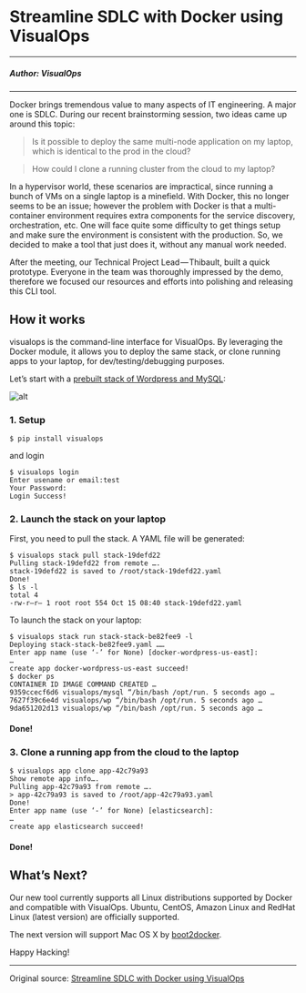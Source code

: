 # Streamline SDLC with Docker using VisualOps 

---

##### Author: VisualOps


---

Docker brings tremendous value to many aspects of IT engineering. A major one is SDLC. During our recent brainstorming session, two ideas came up around this topic:

> Is it possible to deploy the same multi-node application on my laptop, which is identical to the prod in the cloud?

> How could I clone a running cluster from the cloud to my laptop?

In a hypervisor world, these scenarios are impractical, since running a bunch of VMs on a single laptop is a minefield. With Docker, this no longer seems to be an issue; however the problem with Docker is that a multi-container environment requires extra components for the service discovery, orchestration, etc. One will face quite some difficulty to get things setup and make sure the environment is consistent with the production. So, we decided to make a tool that just does it, without any manual work needed.

After the meeting, our Technical Project Lead — Thibault, built a quick prototype. Everyone in the team was thoroughly impressed by the demo, therefore we focused our resources and efforts into polishing and releasing this CLI tool.

## How it works

visualops is the command-line interface for VisualOps. By leveraging the Docker module, it allows you to deploy the same stack, or clone running apps to your laptop, for dev/testing/debugging purposes.

Let’s start with a [prebuilt stack of Wordpress and MySQL](http://store.visualops.io/#!docker-wordpress-us-east-1):

![alt](http://resource.docker.cn/docker-wordpress-dual-node.png)


### 1. Setup

```
$ pip install visualops
```

and login

```
$ visualops login
Enter usename or email:test
Your Password:
Login Success!
```

### 2. Launch the stack on your laptop

First, you need to pull the stack. A YAML file will be generated:

```
$ visualops stack pull stack-19defd22
Pulling stack-19defd22 from remote ….
stack-19defd22 is saved to /root/stack-19defd22.yaml
Done!
$ ls -l
total 4
-rw-r—r— 1 root root 554 Oct 15 08:40 stack-19defd22.yaml
```

To launch the stack on your laptop:

```
$ visualops stack run stack-stack-be82fee9 -l
Deploying stack-stack-be82fee9.yaml ……
Enter app name (use ‘-’ for None) [docker-wordpress-us-east]:
…
create app docker-wordpress-us-east succeed!
$ docker ps
CONTAINER ID IMAGE COMMAND CREATED …
9359ccecf6d6 visualops/mysql “/bin/bash /opt/run. 5 seconds ago …
7627f39c6e4d visualops/wp “/bin/bash /opt/run. 5 seconds ago … 
9da651202d13 visualops/wp “/bin/bash /opt/run. 5 seconds ago …
```

#### Done!

### 3. Clone a running app from the cloud to the laptop

```
$ visualops app clone app-42c79a93
Show remote app info….
Pulling app-42c79a93 from remote ….
> app-42c79a93 is saved to /root/app-42c79a93.yaml
Done!
Enter app name (use ‘-’ for None) [elasticsearch]:
…
create app elasticsearch succeed!
```

#### Done!

## What’s Next?

Our new tool currently supports all Linux distributions supported by Docker and compatible with VisualOps. Ubuntu, CentOS, Amazon Linux and RedHat Linux (latest version) are officially supported.

The next version will support Mac OS X by [boot2docker](http://boot2docker.io/).

Happy Hacking!

---

Original source: [Streamline SDLC with Docker using VisualOps](https://medium.com/@visualops/streamline-sdlc-with-docker-345da157e374)